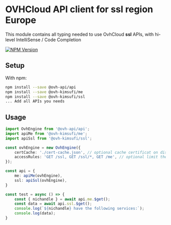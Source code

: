 # OVHCloud API client for **ssl** region Europe

This module contains all typing needed to use OvhCloud **ssl** APIs, with hi-level IntelliSense / Code Completion

[![NPM Version](https://img.shields.io/npm/v/@ovh-kimsufi/ssl.svg?style=flat)](https://www.npmjs.org/package/@ovh-kimsufi/ssl)

## Setup

With npm:

```bash
npm install --save @ovh-api/api
npm install --save @ovh-kimsufi/me
npm install --save @ovh-kimsufi/ssl
... Add all APIs you needs
```

## Usage

```typescript
import OvhEngine from '@ovh-api/api';
import apiMe from '@ovh-kimsufi/me';
import apiSsl from '@ovh-kimsufi/ssl';

const ovhEngine = new OvhEngine({ 
    certCache: './cert-cache.json', // optional cache certificat on disk.
    accessRules: 'GET /ssl, GET /ssl/*, GET /me', // optional limit the requested privileges.
});

const api = {
    me: apiMe(ovhEngine),
    ssl: apiSsl(ovhEngine),
}

const test = async () => {
    const { nichandle } = await api.me.$get();
    const data = await api.ssl.$get();
    console.log(`${nichandle} have the following services:`);
    console.log(data);
}
```

